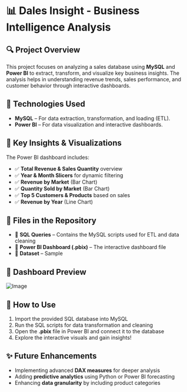 # 📊 Dales Insight - Business Intelligence Analysis  

## 🔍 Project Overview  
This project focuses on analyzing a sales database using **MySQL** and **Power BI** to extract, transform, and visualize key business insights. The analysis helps in understanding revenue trends, sales performance, and customer behavior through interactive dashboards.  

## 🚀 Technologies Used  
- **MySQL** – For data extraction, transformation, and loading (ETL).  
- **Power BI** – For data visualization and interactive dashboards.  

## 📌 Key Insights & Visualizations  
The Power BI dashboard includes:  
- ✅ **Total Revenue & Sales Quantity** overview  
- ✅ **Year & Month Slicers** for dynamic filtering  
- ✅ **Revenue by Market** (Bar Chart)  
- ✅ **Quantity Sold by Market** (Bar Chart)  
- ✅ **Top 5 Customers & Products** based on sales  
- ✅ **Revenue by Year** (Line Chart)  

## 📂 Files in the Repository  
- 📁 **SQL Queries** – Contains the MySQL scripts used for ETL and data cleaning  
- 📁 **Power BI Dashboard (.pbix)** – The interactive dashboard file  
- 📁 **Dataset** – Sample 
## 📸 Dashboard Preview  
![Image](https://github.com/user-attachments/assets/233e28ff-caab-4e10-a15c-afa671e27d07)

## 📢 How to Use  
1. Import the provided SQL database into MySQL  
2. Run the SQL scripts for data transformation and cleaning  
3. Open the **.pbix** file in Power BI and connect it to the database  
4. Explore the interactive visuals and gain insights!  

## ✨ Future Enhancements  
- Implementing advanced **DAX measures** for deeper analysis  
- Adding **predictive analytics** using Python or Power BI forecasting  
- Enhancing **data granularity** by including product categories  

